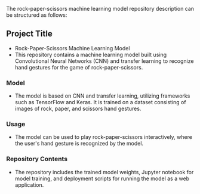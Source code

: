 The rock-paper-scissors machine learning model repository description can be structured as follows:

## Project Title
- Rock-Paper-Scissors Machine Learning Model
- This repository contains a machine learning model built using Convolutional Neural Networks (CNN) and transfer learning to recognize hand gestures for the game of rock-paper-scissors.

### Model
- The model is based on CNN and transfer learning, utilizing frameworks such as TensorFlow and Keras. It is trained on a dataset consisting of images of rock, paper, and scissors hand gestures.

### Usage
- The model can be used to play rock-paper-scissors interactively, where the user's hand gesture is recognized by the model.

### Repository Contents
- The repository includes the trained model weights, Jupyter notebook for model training, and deployment scripts for running the model as a web application.
